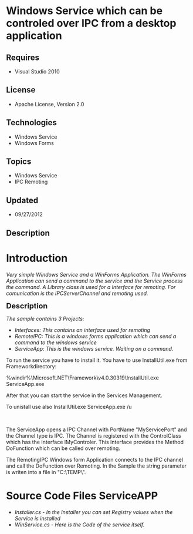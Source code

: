 # Windows Service which can be controled over IPC from a desktop application
## Requires
- Visual Studio 2010
## License
- Apache License, Version 2.0
## Technologies
- Windows Service
- Windows Forms
## Topics
- Windows Service
- IPC Remoting
## Updated
- 09/27/2012
## Description

<h1>Introduction</h1>
<p><em>Very simple Windows Service and a WinForms Application. The WinForms Application can send a command to the service and the Service process the command. A Library class is used for a Interface for remoting. For comunication is the IPCServerChannel and
 remoting used.</em></p>
<p><span style="font-size:20px; font-weight:bold">Description</span></p>
<p><em>The sample contains 3 Projects:</em></p>
<ul>
<li><em>Interfaces: This contains an interface used for remoting</em> </li><li><em>RemoteIPC: This is a windows forms application which can send a command to the windows service</em>
</li><li><em>ServiceApp: This is the windows service. Waiting on a command.</em> </li></ul>
<p>To run the service you have to install it. You have to use InstallUtil.exe from Frameworkdirectory:</p>
<p>%windir%\Microsoft.NET\Framework\v4.0.30319\InstallUtil.exe ServiceApp.exe</p>
<p>After that you can start the service in the Services Management.&nbsp;</p>
<p>To unistall use also InstallUtil.exe ServiceApp.exe /u</p>
<p>&nbsp;</p>
<p>The ServiceApp opens a IPC Channel with PortName &quot;MyServicePort&quot; and the Channel type is IPC. The Channel is registered with the ControlClass which has the Interface IMyControler. This Interface provides the Method DoFunction which can be called over remoting.</p>
<p>The RemotingIPC Windows form Application connects to the IPC channel and call the DoFunction over Remoting. In the Sample the string parameter is writen into a file in &quot;C:\TEMP\&quot;.</p>
<h1><span>Source Code Files ServiceAPP</span></h1>
<ul>
<li><em>Installer.cs - In the Installer you can set Registry values when the Service is installed</em>
</li><li><em><em>WinService.cs - Here is the Code of the service itself.</em></em> </li></ul>

